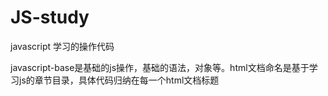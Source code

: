 # JS-study
javascript 学习的操作代码     

javascript-base是基础的js操作，基础的语法，对象等。html文档命名是基于学习js的章节目录，具体代码归纳在每一个html文档标题
